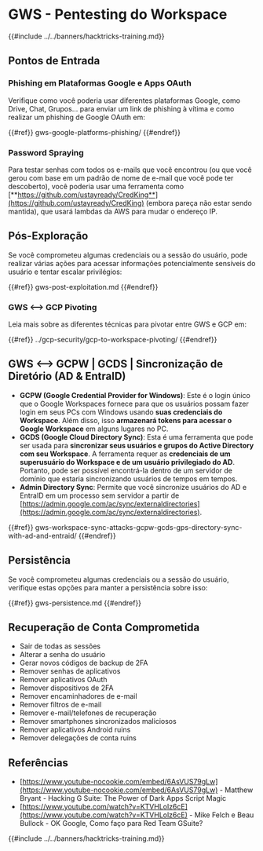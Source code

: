 # GWS - Pentesting do Workspace

{{#include ../../banners/hacktricks-training.md}}

## Pontos de Entrada

### Phishing em Plataformas Google e Apps OAuth

Verifique como você poderia usar diferentes plataformas Google, como Drive, Chat, Grupos... para enviar um link de phishing à vítima e como realizar um phishing de Google OAuth em:

{{#ref}}
gws-google-platforms-phishing/
{{#endref}}

### Password Spraying

Para testar senhas com todos os e-mails que você encontrou (ou que você gerou com base em um padrão de nome de e-mail que você pode ter descoberto), você poderia usar uma ferramenta como [**https://github.com/ustayready/CredKing**](https://github.com/ustayready/CredKing) (embora pareça não estar sendo mantida), que usará lambdas da AWS para mudar o endereço IP.

## Pós-Exploração

Se você comprometeu algumas credenciais ou a sessão do usuário, pode realizar várias ações para acessar informações potencialmente sensíveis do usuário e tentar escalar privilégios:

{{#ref}}
gws-post-exploitation.md
{{#endref}}

### GWS <--> GCP Pivoting

Leia mais sobre as diferentes técnicas para pivotar entre GWS e GCP em:

{{#ref}}
../gcp-security/gcp-to-workspace-pivoting/
{{#endref}}

## GWS <--> GCPW | GCDS | Sincronização de Diretório (AD & EntraID)

- **GCPW (Google Credential Provider for Windows)**: Este é o login único que o Google Workspaces fornece para que os usuários possam fazer login em seus PCs com Windows usando **suas credenciais do Workspace**. Além disso, isso **armazenará tokens para acessar o Google Workspace** em alguns lugares no PC.
- **GCDS (Google Cloud Directory Sync)**: Esta é uma ferramenta que pode ser usada para **sincronizar seus usuários e grupos do Active Directory com seu Workspace**. A ferramenta requer as **credenciais de um superusuário do Workspace e de um usuário privilegiado do AD**. Portanto, pode ser possível encontrá-la dentro de um servidor de domínio que estaria sincronizando usuários de tempos em tempos.
- **Admin Directory Sync**: Permite que você sincronize usuários do AD e EntraID em um processo sem servidor a partir de [https://admin.google.com/ac/sync/externaldirectories](https://admin.google.com/ac/sync/externaldirectories).

{{#ref}}
gws-workspace-sync-attacks-gcpw-gcds-gps-directory-sync-with-ad-and-entraid/
{{#endref}}

## Persistência

Se você comprometeu algumas credenciais ou a sessão do usuário, verifique estas opções para manter a persistência sobre isso:

{{#ref}}
gws-persistence.md
{{#endref}}

## Recuperação de Conta Comprometida

- Sair de todas as sessões
- Alterar a senha do usuário
- Gerar novos códigos de backup de 2FA
- Remover senhas de aplicativos
- Remover aplicativos OAuth
- Remover dispositivos de 2FA
- Remover encaminhadores de e-mail
- Remover filtros de e-mail
- Remover e-mail/telefones de recuperação
- Remover smartphones sincronizados maliciosos
- Remover aplicativos Android ruins
- Remover delegações de conta ruins

## Referências

- [https://www.youtube-nocookie.com/embed/6AsVUS79gLw](https://www.youtube-nocookie.com/embed/6AsVUS79gLw) - Matthew Bryant - Hacking G Suite: The Power of Dark Apps Script Magic
- [https://www.youtube.com/watch?v=KTVHLolz6cE](https://www.youtube.com/watch?v=KTVHLolz6cE) - Mike Felch e Beau Bullock - OK Google, Como faço para Red Team GSuite?

{{#include ../../banners/hacktricks-training.md}}
